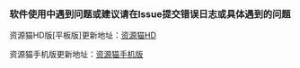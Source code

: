 ### 软件使用中遇到问题或建议请在Issue提交错误日志或具体遇到的问题

资源猫HD版[平板版]更新地址：[资源猫HD](https://xswl.lanzouw.com/b018x5jfc)

资源猫手机版更新地址：[资源猫手机版](https://xswl.lanzouw.com/b017aleih)

